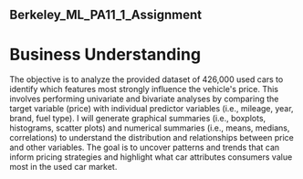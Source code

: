 ## Berkeley_ML_PA11_1_Assignment
# Business Understanding
The objective is to analyze the provided dataset of 426,000 used cars to identify which features most strongly influence the vehicle's price.
This involves performing univariate and bivariate analyses by comparing the target variable (price) with individual predictor variables (i.e., mileage, year, brand, fuel type).
I will generate graphical summaries (i.e., boxplots, histograms, scatter plots) and numerical summaries (i.e., means, medians, correlations) to understand the distribution and relationships between price and other variables.
The goal is to uncover patterns and trends that can inform pricing strategies and highlight what car attributes consumers value most in the used car market.
